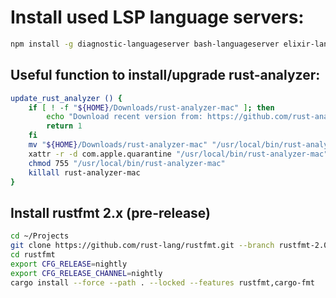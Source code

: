 # Install used LSP language servers:

```bash
npm install -g diagnostic-languageserver bash-languageserver elixir-language-server
```

## Useful function to install/upgrade rust-analyzer:

``` bash
update_rust_analyzer () {
    if [ ! -f "${HOME}/Downloads/rust-analyzer-mac" ]; then
        echo "Download recent version from: https://github.com/rust-analyzer/rust-analyzer/releases first!"
        return 1
    fi
    mv "${HOME}/Downloads/rust-analyzer-mac" "/usr/local/bin/rust-analyzer-mac"
    xattr -r -d com.apple.quarantine "/usr/local/bin/rust-analyzer-mac"
    chmod 755 "/usr/local/bin/rust-analyzer-mac"
    killall rust-analyzer-mac
}
```


## Install rustfmt 2.x (pre-release)

```bash
cd ~/Projects
git clone https://github.com/rust-lang/rustfmt.git --branch rustfmt-2.0.0-rc.2
cd rustfmt
export CFG_RELEASE=nightly
export CFG_RELEASE_CHANNEL=nightly
cargo install --force --path . --locked --features rustfmt,cargo-fmt
```

